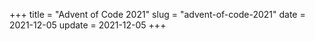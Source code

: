 +++
title = "Advent of Code 2021"
slug = "advent-of-code-2021"
date = 2021-12-05
update = 2021-12-05
+++